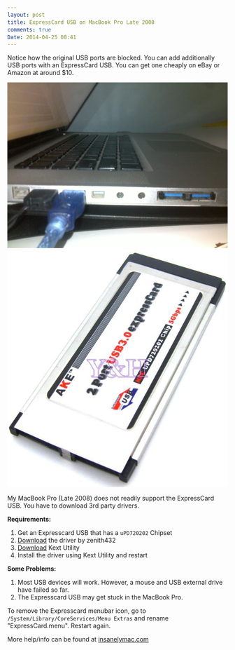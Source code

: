 ```yaml
---
layout: post
title: ExpressCard USB on MacBook Pro Late 2008
comments: true
Date: 2014-04-25 08:41 
---
```


Notice how the original USB ports are blocked. You can add additionally USB ports with an ExpressCard USB. You can get one cheaply on eBay or Amazon at around $10.

<img src="_posts/img/ExpressCard-USB-Blocked.jpg"/>

<img src="_posts/img/ExpressCard-USB.JPG"/>

My MacBook Pro (Late 2008) does not readily support the ExpressCard USB. You have to download 3rd party drivers.

**Requirements:**

1. Get an Expresscard USB that has a `uPD720202` Chipset
2. <a href="http://sourceforge.net/projects/genericusbxhci/files/latest/download" target="_blank">Download</a> the driver by zenith432 
3. <a href="http://cvad-mac.narod.ru/index/0-4" target="_blank">Download</a> Kext Utility
4. Install the driver using Kext Utility and restart

**Some Problems:**

1. Most USB devices will work. However, a mouse and USB external drive have failed so far.
2. The Expresscard USB may get stuck in the MacBook Pro.

To remove the Expresscard menubar icon, go to `/System/Library/CoreServices/Menu Extras` and rename "ExpressCard.menu". Restart again.

More help/info can be found at <a href="http://www.insanelymac.com/forum/topic/286860-genericusbxhci-usb-30-driver-for-os-x-with-source" target="_blank">insanelymac.com</a> 